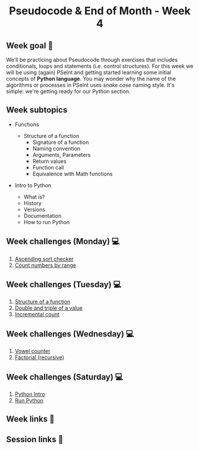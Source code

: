 <h1 align="center">Pseudocode & End of Month - Week 4</h1>

## Week goal 🏁

<p>We'll be practicing about Pseudocode through exercises that includes conditionals, loops and statements (i.e. control structures). For this week we will be using (again) PSeInt and getting started learning some initial concepts of <strong>Python language</strong>. You may wonder why the name of the algorithms or processes in PSeInt uses <i>snake case</i> naming style. It's simple: we're getting ready for our Python section. </p>

## Week subtopics

- Functions
  - Structure of a function
    - Signature of a function
    - Naming convention
    - Arguments, Parameters
    - Return values
    - Function call
    - Equivalence with Math functions

- Intro to Python
  - What is?
  - History
  - Versions
  - Documentation
  - How to run Python

## Week challenges (Monday) 💻

1. [Ascending sort checker](./challenges/e00/desc)
2. [Count numbers by range](./challenges/e01/desc/)

## Week challenges (Tuesday) 💻

1. [Structure of a function](./challenges/e02/desc/)
2. [Double and triple of a value](./challenges/e03/desc/)
3. [Incremental count](./challenges/e04/desc/)

## Week challenges (Wednesday) 💻

1. [Vowel counter](./challenges/e05/desc/)
2. [Factorial (recursive)](./challenges/e06/desc/)

## Week challenges (Saturday) 💻

1. [Python Intro](./challenges/e07/desc/)
2. [Run Python](./challenges/e08/desc/)

## Week links 🔗

## Session links 🔗
